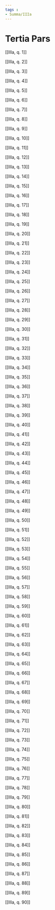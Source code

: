 ```yaml
---
tags : 
- Summa/IIIa
---
```


# Tertia Pars

[[IIIa, q. 1]]

[[IIIa, q. 2]]

[[IIIa, q. 3]]

[[IIIa, q. 4]]

[[IIIa, q. 5]]

[[IIIa, q. 6]]

[[IIIa, q. 7]]

[[IIIa, q. 8]]

[[IIIa, q. 9]]

[[IIIa, q. 10]]

[[IIIa, q. 11]]

[[IIIa, q. 12]]

[[IIIa, q. 13]]

[[IIIa, q. 14]]

[[IIIa, q. 15]]

[[IIIa, q. 16]]

[[IIIa, q. 17]]

[[IIIa, q. 18]]

[[IIIa, q. 19]]

[[IIIa, q. 20]]

[[IIIa, q. 21]]

[[IIIa, q. 22]]

[[IIIa, q. 23]]

[[IIIa, q. 24]]

[[IIIa, q. 25]]

[[IIIa, q. 26]]

[[IIIa, q. 27]]

[[IIIa, q. 28]]

[[IIIa, q. 29]]

[[IIIa, q. 30]]

[[IIIa, q. 31]]

[[IIIa, q. 32]]

[[IIIa, q. 33]]

[[IIIa, q. 34]]

[[IIIa, q. 35]]

[[IIIa, q. 36]]

[[IIIa, q. 37]]

[[IIIa, q. 38]]

[[IIIa, q. 39]]

[[IIIa, q. 40]]

[[IIIa, q. 41]]

[[IIIa, q. 42]]

[[IIIa, q. 43]]

[[IIIa, q. 44]]

[[IIIa, q. 45]]

[[IIIa, q. 46]]

[[IIIa, q. 47]]

[[IIIa, q. 48]]

[[IIIa, q. 49]]

[[IIIa, q. 50]]

[[IIIa, q. 51]]

[[IIIa, q. 52]]

[[IIIa, q. 53]]

[[IIIa, q. 54]]

[[IIIa, q. 55]]

[[IIIa, q. 56]]

[[IIIa, q. 57]]

[[IIIa, q. 58]]

[[IIIa, q. 59]]

[[IIIa, q. 60]]

[[IIIa, q. 61]]

[[IIIa, q. 62]]

[[IIIa, q. 63]]

[[IIIa, q. 64]]

[[IIIa, q. 65]]

[[IIIa, q. 66]]

[[IIIa, q. 67]]

[[IIIa, q. 68]]

[[IIIa, q. 69]]

[[IIIa, q. 70]]

[[IIIa, q. 71]]

[[IIIa, q. 72]]

[[IIIa, q. 73]]

[[IIIa, q. 74]]

[[IIIa, q. 75]]

[[IIIa, q. 76]]

[[IIIa, q. 77]]

[[IIIa, q. 78]]

[[IIIa, q. 79]]

[[IIIa, q. 80]]

[[IIIa, q. 81]]

[[IIIa, q. 82]]

[[IIIa, q. 83]]

[[IIIa, q. 84]]

[[IIIa, q. 85]]

[[IIIa, q. 86]]

[[IIIa, q. 87]]

[[IIIa, q. 88]]

[[IIIa, q. 89]]

[[IIIa, q. 90]]

